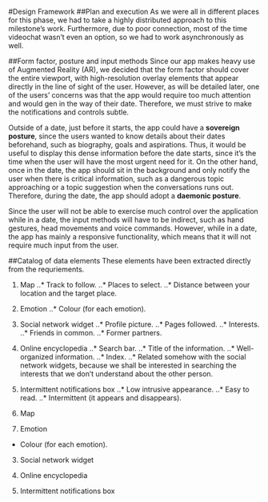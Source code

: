 #Design Framework
##Plan and execution
As we were all in different places for this phase, we had to take a highly distributed approach to this milestone’s work. Furthermore, due to poor connection, most of the time videochat wasn’t even an option, so we had to work asynchronously as well.

##Form factor, posture and input methods
Since our app makes heavy use of Augmented Reality (AR), we decided that the form factor should cover the entire viewport, with high-resolution overlay elements that appear directly in the line of sight of the user. However, as will be detailed later, one of the users’ concerns was that the app would require too much attention and would gen in the way of their date. Therefore, we must strive to make the notifications and controls subtle.

Outside of a date, just before it starts, the app could have a **sovereign posture**, since the users wanted to know details about their dates beforehand, such as biography, goals and aspirations. Thus, it would be useful to display this dense information before the date starts, since it’s the time when the user will have the most urgent need for it. On the other hand, once in the date, the app should sit in the background and only notify the user when there is critical information, such as a dangerous topic approaching or a topic suggestion when the conversations runs out. Therefore, during the date, the app should adopt a **daemonic posture**.

Since the user will not be able to exercise much control over the application while in a date, the input methods will have to be indirect, such as hand gestures, head movements and voice commands. However, while in a date, the app has mainly a responsive functionality, which means that it will not require much input from the user.

##Catalog of data elements 
These elements have been extracted directly from the requriements.
1. Map
..* Track to follow.
..* Places to select.
..* Distance between your location and the target place.
2. Emotion
..* Colour (for each emotion).
3. Social network widget
..* Profile picture.
..* Pages followed.
..* Interests.
..* Friends in common.
..* Former partners.
4. Online encyclopedia
..* Search bar.
..* Title of the information.
..* Well-organized information.
..* Index.
..* Related somehow with the social network widgets, because we shall be interested in searching the interests that we don’t understand about the other person.
5. Intermittent notifications box
..* Low intrusive appearance.
..* Easy to read.
..* Intermittent (it appears and disappears).

1. Map
2. Emotion
  * Colour (for each emotion). 
3. Social network widget

4. Online encyclopedia
5. Intermittent notifications box
